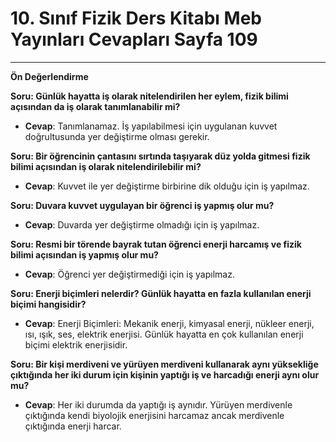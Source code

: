 # 10. Sınıf Fizik Ders Kitabı Meb Yayınları Cevapları Sayfa 109

---

**Ön Değerlendirme**

**Soru: Günlük hayatta iş olarak nitelendirilen her eylem, fizik bilimi açısından da iş olarak tanımlanabilir mi?**

-   **Cevap**: Tanımlanamaz. İş yapılabilmesi için uygulanan kuvvet doğrultusunda yer değiştirme olması gerekir.

**Soru: Bir öğrencinin çantasını sırtında taşıyarak düz yolda gitmesi fizik bilimi açısından iş olarak nitelendirilebilir mi?**

-   **Cevap**: Kuvvet ile yer değiştirme birbirine dik olduğu için iş yapılmaz.

**Soru: Duvara kuvvet uygulayan bir öğrenci iş yapmış olur mu?**

-   **Cevap**: Duvarda yer değiştirme olmadığı için iş yapılmaz.

**Soru: Resmi bir törende bayrak tutan öğrenci enerji harcamış ve fizik bilimi açısından iş yapmış olur mu?**

-   **Cevap**: Öğrenci yer değiştirmediği için iş yapılmaz.

**Soru: Enerji biçimleri nelerdir? Günlük hayatta en fazla kullanılan enerji biçimi hangisidir?**

-   **Cevap**: Enerji Biçimleri: Mekanik enerji, kimyasal enerji, nükleer enerji, ısı, ışık, ses, elektrik enerjisi. Günlük hayatta en çok kullanılan enerji biçimi elektrik enerjisidir.

**Soru: Bir kişi merdiveni ve yürüyen merdiveni kullanarak aynı yüksekliğe çıktığında her iki durum için kişinin yaptığı iş ve harcadığı enerji aynı olur mu?**

-   **Cevap**: Her iki durumda da yaptığı iş aynıdır. Yürüyen merdivenle çıktığında kendi biyolojik enerjisini harcamaz ancak merdivenle çıktığında enerji harcar.